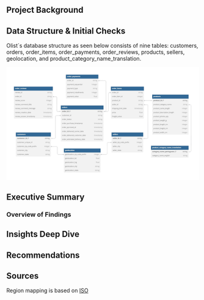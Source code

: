 ## Project Background

## Data Structure & Initial Checks
Olist´s database structure as seen below consists of nine tables: customers, orders, order_items, order_payments, order_reviews, products, sellers, geolocation, and product_category_name_translation.

![ERD](visuals/ERD_olist.png)

## Executive Summary
### Overview of Findings

## Insights Deep Dive

## Recommendations

## Sources 
Region mapping is based on [ISO](https://www.iso.org/obp/ui/#iso:code:3166:BR) 
